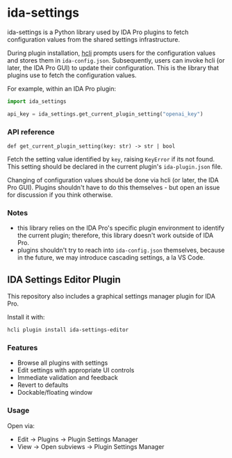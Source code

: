 # ida-settings

ida-settings is a Python library used by IDA Pro plugins to fetch configuration values from the shared settings infrastructure.

During plugin installation, [hcli](https://hcli.docs.hex-rays.com/) prompts users for the configuration values and stores them in `ida-config.json`.
Subsequently, users can invoke hcli (or later, the IDA Pro GUI) to update their configuration.
This is the library that plugins use to fetch the configuration values.

For example, within an IDA Pro plugin:

```py
import ida_settings

api_key = ida_settings.get_current_plugin_setting("openai_key")
```

### API reference

```
def get_current_plugin_setting(key: str) -> str | bool
```

Fetch the setting value identified by `key`, raising `KeyError` if its not found.
This setting should be declared in the current plugin's `ida-plugin.json` file.

Changing of configuration values should be done via hcli (or later, the IDA Pro GUI).
Plugins shouldn't have to do this themselves - but open an issue for discussion if you think otherwise.


### Notes

- this library relies on the IDA Pro's specific plugin environment to identify the current plugin; therefore, this library doesn't work outside of IDA Pro.
- plugins shouldn't try to reach into `ida-config.json` themselves, because in the future, we may introduce cascading settings, a la VS Code.

## IDA Settings Editor Plugin

This repository also includes a graphical settings manager plugin for IDA Pro.

Install it with:

```bash
hcli plugin install ida-settings-editor
```

### Features

- Browse all plugins with settings
- Edit settings with appropriate UI controls
- Immediate validation and feedback
- Revert to defaults
- Dockable/floating window

### Usage

Open via:
- Edit → Plugins → Plugin Settings Manager
- View → Open subviews → Plugin Settings Manager
